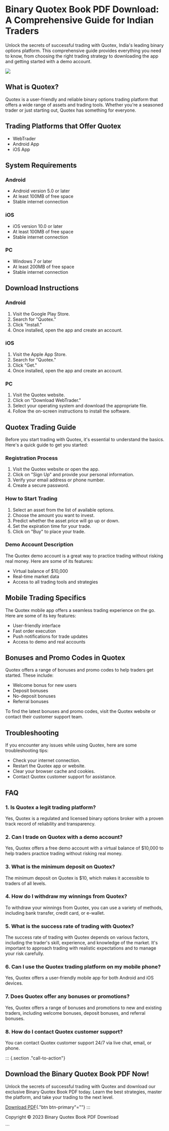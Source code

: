 

# Binary Quotex Book PDF Download: A Comprehensive Guide for Indian Traders

Unlock the secrets of successful trading with Quotex, India\'s leading
binary options platform. This comprehensive guide provides everything
you need to know, from choosing the right trading strategy to
downloading the app and getting started with a demo account.

[![](https://static.quotex.io/files/4_en/300_250.jpg)](https://traff.sbs/brokerqxlid)




## What is Quotex?

Quotex is a user-friendly and reliable binary options trading platform
that offers a wide range of assets and trading tools. Whether you\'re a
seasoned trader or just starting out, Quotex has something for everyone.

## Trading Platforms that Offer Quotex

-   WebTrader
-   Android App
-   iOS App

## System Requirements

### Android

-   Android version 5.0 or later
-   At least 100MB of free space
-   Stable internet connection

### iOS

-   iOS version 10.0 or later
-   At least 100MB of free space
-   Stable internet connection

### PC

-   Windows 7 or later
-   At least 200MB of free space
-   Stable internet connection

## Download Instructions

### Android

1.  Visit the Google Play Store.
2.  Search for "Quotex."
3.  Click "Install."
4.  Once installed, open the app and create an account.

### iOS

1.  Visit the Apple App Store.
2.  Search for "Quotex."
3.  Click "Get."
4.  Once installed, open the app and create an account.

### PC

1.  Visit the Quotex website.
2.  Click on "Download WebTrader."
3.  Select your operating system and download the appropriate file.
4.  Follow the on-screen instructions to install the software.

## Quotex Trading Guide

Before you start trading with Quotex, it\'s essential to understand the
basics. Here\'s a quick guide to get you started:

### Registration Process

1.  Visit the Quotex website or open the app.
2.  Click on "Sign Up" and provide your personal information.
3.  Verify your email address or phone number.
4.  Create a secure password.

### How to Start Trading

1.  Select an asset from the list of available options.
2.  Choose the amount you want to invest.
3.  Predict whether the asset price will go up or down.
4.  Set the expiration time for your trade.
5.  Click on "Buy" to place your trade.

### Demo Account Description

The Quotex demo account is a great way to practice trading without
risking real money. Here are some of its features:

-   Virtual balance of \$10,000
-   Real-time market data
-   Access to all trading tools and strategies

## Mobile Trading Specifics

The Quotex mobile app offers a seamless trading experience on the go.
Here are some of its key features:

-   User-friendly interface
-   Fast order execution
-   Push notifications for trade updates
-   Access to demo and real accounts

## Bonuses and Promo Codes in Quotex

Quotex offers a range of bonuses and promo codes to help traders get
started. These include:

-   Welcome bonus for new users
-   Deposit bonuses
-   No-deposit bonuses
-   Referral bonuses

To find the latest bonuses and promo codes, visit the Quotex website or
contact their customer support team.

## Troubleshooting

If you encounter any issues while using Quotex, here are some
troubleshooting tips:

-   Check your internet connection.
-   Restart the Quotex app or website.
-   Clear your browser cache and cookies.
-   Contact Quotex customer support for assistance.

## FAQ

### 1. Is Quotex a legit trading platform?

Yes, Quotex is a regulated and licensed binary options broker with a
proven track record of reliability and transparency.

### 2. Can I trade on Quotex with a demo account?

Yes, Quotex offers a free demo account with a virtual balance of
\$10,000 to help traders practice trading without risking real money.

### 3. What is the minimum deposit on Quotex?

The minimum deposit on Quotex is \$10, which makes it accessible to
traders of all levels.

### 4. How do I withdraw my winnings from Quotex?

To withdraw your winnings from Quotex, you can use a variety of methods,
including bank transfer, credit card, or e-wallet.

### 5. What is the success rate of trading with Quotex?

The success rate of trading with Quotex depends on various factors,
including the trader\'s skill, experience, and knowledge of the market.
It\'s important to approach trading with realistic expectations and to
manage your risk carefully.

### 6. Can I use the Quotex trading platform on my mobile phone?

Yes, Quotex offers a user-friendly mobile app for both Android and iOS
devices.

### 7. Does Quotex offer any bonuses or promotions?

Yes, Quotex offers a range of bonuses and promotions to new and existing
traders, including welcome bonuses, deposit bonuses, and referral
bonuses.

### 8. How do I contact Quotex customer support?

You can contact Quotex customer support 24/7 via live chat, email, or
phone.

::: {.section ."call-to-action"}
## Download the Binary Quotex Book PDF Now!

Unlock the secrets of successful trading with Quotex and download our
exclusive Binary Quotex Book PDF today. Learn the best strategies,
master the platform, and take your trading to the next level.

[Download PDF](\%22https://traff.sbs/brokerqxsignup\%22){."btn
btn-primary"=""}
:::

Copyright © 2023 Binary Quotex Book PDF Download

\`\`\`


